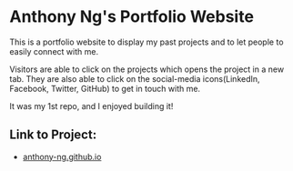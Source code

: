 # Anthony Ng's Portfolio Website

This is a portfolio website to display my past projects and to let people to easily connect with me.

Visitors are able to click on the projects which opens the project in a new tab. They are also able to click on the social-media icons(LinkedIn, Facebook, Twitter, GitHub) to get in touch with me.

It was my 1st repo, and I enjoyed building it!

## Link to Project:
* [anthony-ng.github.io](https://anthony-ng.github.io)
